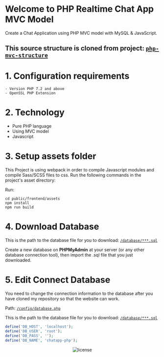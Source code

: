 # Welcome to PHP Realtime Chat App MVC Model
Create a Chat Application using PHP MVC model with MySQL & JavaScript.

## This source structure is cloned from project: [`php-mvc-structure`](https://github.com/TanHongIT/php-mvc-structure)

# 1. Configuration requirements

    - Version PHP 7.2 and above
    - OpenSSL PHP Extension

# 2. Technology
- Pure PHP language
- Using MVC model
- Javascript

# 3. Setup assets folder

This Project is using webpack in order to compile Javascript modules and compile Sass/SCSS files to css. Run the following commands in the project's asset directory:

Run:

```shell
cd public/frontend/assets
npm install
npm run build
```

# 4. Download Database

This is the path to the database file for you to download: [`/database/***.sql`](https://github.com/TanHongIT/PHP_Realtime_Chat_App/tree/main/database)

Create a new database on **PHPMyAdmin** at your server (or any other database connection tool), then import the .sql file that you just downloaded.

# 5. Edit Connect Database

You need to change the connection information to the database after you have cloned my repository so that the website can work.

Path: [`/config/database.php`](https://github.com/TanHongIT/PHP_Realtime_Chat_App/tree/main/config)

This is the path to the database file for you to download: [`/database/***.sql`](https://github.com/TanHongIT/PHP_Realtime_Chat_App/tree/main/database)

```php
define('DB_HOST', 'localhost');
define('DB_USER', 'root');
define('DB_PASS', '');
define('DB_NAME', 'chatapp-php');
```

<p align="center">
     <img src="https://img.shields.io/packagist/l/doctrine/orm.svg" data-origin="https://img.shields.io/packagist/l/doctrine/orm.svg" alt="license">
</p>
